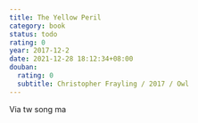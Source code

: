 ```yaml
---
title: The Yellow Peril
category: book
status: todo
rating: 0
year: 2017-12-2
date: 2021-12-28 18:12:34+08:00
douban:
  rating: 0
  subtitle: Christopher Frayling / 2017 / Owl
---
```


Via tw song ma
